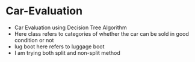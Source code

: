 # Car-Evaluation

- Car Evaluation using Decision Tree Algorithm
- Here class refers to categories of whether the car can be sold in good condition or not
- lug boot here refers to luggage boot
- I am trying both split and non-split method 
